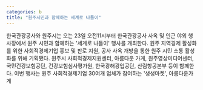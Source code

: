 ```yaml
---
categories: b
title: "원주시민과 함께하는 세계로 나들이"
---
```

한국관광공사와 원주시는 오는 23일 오전11시부터 한국관광공사 사옥 및 인근 야외 행사장에서 원주 시민과 함께하는 &#39;세계로 나들이&#39; 행사를 개최한다. 원주 지역경제 활성화를 위한 사회적경제기업 홍보 및 판로 지원, 공사 사옥 개방을 통한 원주 시민 소통 활성화를 위해 기획됐다. 원주시 사회적경제지원센터, 아름다운 가게, 원주영상미디어센터, 국민건강보험공단, 건강보험심사평가원, 한국광해광업공단, 산림항공본부 등이 함께한다. 이번 행사는 원주 사회적경제기업 30여개 업체가 참여하는 &#39;생생마켓&#39;, 아름다운가게